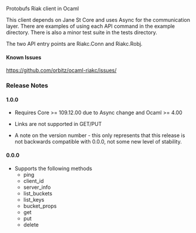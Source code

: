 Protobufs Riak client in Ocaml

This client depends on Jane St Core and uses Async for the communication layer.
There are examples of using each API command in the example directory.  There is
also a minor test suite in the tests directory.

The two API entry points are Riakc.Conn and Riakc.Robj.

#### Known Issues

https://github.com/orbitz/ocaml-riakc/issues/

### Release Notes

#### 1.0.0

* Requires Core >= 109.12.00 due to Async change and Ocaml >= 4.00

* Links are not supported in GET/PUT

* A note on the version number - this only represents that this release is not
  backwards compatible with 0.0.0, not some new level of stability.

#### 0.0.0

* Supports the following methods
    * ping
    * client_id
    * server_info
    * list_buckets
    * list_keys
    * bucket_props
    * get
    * put
    * delete
